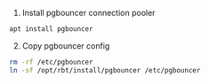 01. Install pgbouncer connection pooler
```bash
apt install pgbouncer
```
02. Copy pgbouncer config
```bash
rm -rf /etc/pgbouncer
ln -sf /opt/rbt/install/pgbouncer /etc/pgbouncer
```
